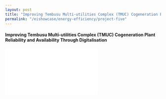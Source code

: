 ```yaml
---
layout: post
title: "Improving Tembusu Multi-utilities Complex (TMUC) Cogeneration Plant Reliability and Availability Through Digitalisation"
permalink: "/eishowcase/energy-efficiency/project-five"
---
```

#### Improving Tembusu Multi-utilities Complex (TMUC) Cogeneration Plant Reliability and Availability Through Digitalisation

<div class="showcase-embed-container">
	<embed type="application/pdf" src="/files/showcase/energy_efficiency_05.pdf#view=FitH">
</div>
